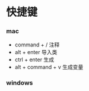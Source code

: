 # 快捷键
### mac 
- command + / 注释
- alt + enter 导入类
- ctrl + enter 生成
- alt + command + v 生成变量

### windows
